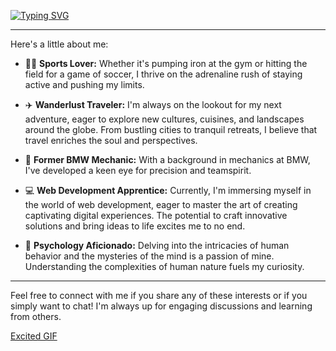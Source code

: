 [![Typing SVG](https://readme-typing-svg.demolab.com?font=Fira+Code&weight=600&size=30&duration=4000&pause=500&color=4C905CEB&vCenter=true&random=false&width=500&lines=I'm+Davide+Esposito%2C;nice+to+meet+you!%F0%9F%91%8B)](https://git.io/typing-svg)

---

Here's a little about me:


- 🏋️‍♂️ **Sports Lover:** Whether it's pumping iron at the gym or hitting the field for a game of soccer, I thrive on the adrenaline rush of staying active and pushing my limits.

- ✈️ **Wanderlust Traveler:** I'm always on the lookout for my next adventure, eager to explore new cultures, cuisines, and landscapes around the globe. From bustling cities to tranquil retreats, I believe that travel enriches the soul and perspectives.

- 🔧 **Former BMW Mechanic:** With a background in mechanics at BMW, I've developed a keen eye for precision and teamspirit.

- 💻 **Web Development Apprentice:** Currently, I'm immersing myself in the world of web development, eager to master the art of creating captivating digital experiences. The potential to craft innovative solutions and bring ideas to life excites me to no end.

- 🧠 **Psychology Aficionado:** Delving into the intricacies of human behavior and the mysteries of the mind is a passion of mine. Understanding the complexities of human nature fuels my curiosity.

---

Feel free to connect with me if you share any of these interests or if you simply want to chat! I'm always up for engaging discussions and learning from others.

[Excited GIF](https://giphy.com/embed/l0MYsC1UC0BGwG2SQ)
